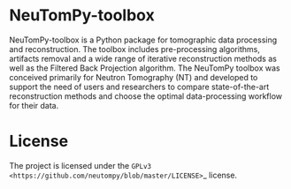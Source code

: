 # NeuTomPy-toolbox
NeuTomPy-toolbox is a Python package for tomographic data processing and reconstruction.
The toolbox includes pre-processing algorithms, artifacts removal and a wide range of iterative
reconstruction methods as well as the Filtered Back Projection algorithm. 
The NeuTomPy toolbox was conceived primarily for Neutron Tomography (NT) and developed to support 
the need of users and researchers to compare state-of-the-art reconstruction methods and choose the optimal data-processing 
workflow for their data.


License
=======

The project is licensed under the 
`GPLv3 <https://github.com/neutompy/blob/master/LICENSE>`_ license.
